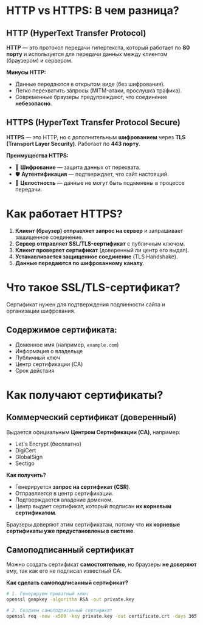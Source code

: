 # HTTP vs HTTPS: В чем разница?

## HTTP (HyperText Transfer Protocol)
**HTTP** — это протокол передачи гипертекста, который работает по **80 порту** и используется для передачи данных между клиентом (браузером) и сервером.

**Минусы HTTP:**
- Данные передаются в открытом виде (без шифрования).
- Легко перехватить запросы (MITM-атаки, прослушка трафика).
- Современные браузеры предупреждают, что соединение **небезопасно**.
## HTTPS (HyperText Transfer Protocol Secure)
**HTTPS** — это HTTP, но с дополнительным **шифрованием** через **TLS (Transport Layer Security)**. Работает по **443 порту**.

**Преимущества HTTPS:**
- 🔐 **Шифрование** — защита данных от перехвата.
- 🛡 **Аутентификация** — подтверждает, что сайт настоящий.
- 🔑 **Целостность** — данные не могут быть подменены в процессе передачи.
# Как работает HTTPS?
1. **Клиент (браузер) отправляет запрос на сервер** и запрашивает защищенное соединение.
2. **Сервер отправляет SSL/TLS-сертификат** с публичным ключом.
3. **Клиент проверяет сертификат** (доверенный ли центр его выдал).
4. **Устанавливается защищенное соединение** (TLS Handshake).
5. **Данные передаются по шифрованному каналу**.
# Что такое SSL/TLS-сертификат?
Сертификат нужен для подтверждения подлинности сайта и организации шифрования.
## Содержимое сертификата:
-  Доменное имя (например, `example.com`)  
- Информация о владельце  
- Публичный ключ  
- Центр сертификации (CA)  
- Срок действия
# Как получают сертификаты?
## Коммерческий сертификат (доверенный)
Выдается официальным **Центром Сертификации (CA)**, например:
- Let's Encrypt (бесплатно)
- DigiCert
- GlobalSign
- Sectigo

**Как получить?**
- Генерируется **запрос на сертификат (CSR)**.
- Отправляется в центр сертификации.
- Подтверждается владение доменом.
- Центр выдает сертификат, который подписан **их корневым сертификатом**.

Браузеры доверяют этим сертификатам, потому что **их корневые сертификаты уже предустановлены в системе**.
## Самоподписанный сертификат

Можно создать сертификат **самостоятельно**, но браузеры **не доверяют** ему, так как его не подписал известный CA.

**Как сделать самоподписанный сертификат?**
```bash
# 1. Генерируем приватный ключ
openssl genpkey -algorithm RSA -out private.key

# 2. Создаем самоподписанный сертификат
openssl req -new -x509 -key private.key -out certificate.crt -days 365
```